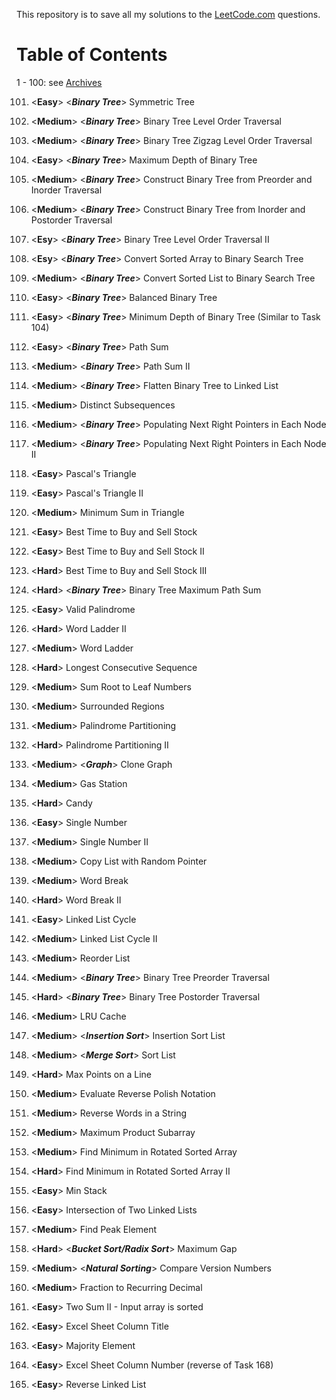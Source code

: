 This repository is to save all my solutions to the [LeetCode.com][LeetCode]
questions.


Table of Contents
=================

1 - 100: see [Archives][archive]

101. \<**Easy**>    \<***Binary Tree***> Symmetric Tree
102. \<**Medium**>  \<***Binary Tree***> Binary Tree Level Order Traversal
103. \<**Medium**>  \<***Binary Tree***> Binary Tree Zigzag Level Order Traversal
104. \<**Easy**>    \<***Binary Tree***> Maximum Depth of Binary Tree
105. \<**Medium**>  \<***Binary Tree***> Construct Binary Tree from Preorder and Inorder Traversal
106. \<**Medium**>  \<***Binary Tree***> Construct Binary Tree from Inorder and Postorder Traversal
107. \<**Esy**>     \<***Binary Tree***> Binary Tree Level Order Traversal II
108. \<**Esy**>     \<***Binary Tree***> Convert Sorted Array to Binary Search Tree
109. \<**Medium**>  \<***Binary Tree***> Convert Sorted List to Binary Search Tree
110. \<**Easy**>    \<***Binary Tree***> Balanced Binary Tree
111. \<**Easy**>    \<***Binary Tree***> Minimum Depth of Binary Tree (Similar to Task 104)
112. \<**Easy**>    \<***Binary Tree***> Path Sum
113. \<**Medium**>  \<***Binary Tree***> Path Sum II
114. \<**Medium**>  \<***Binary Tree***> Flatten Binary Tree to Linked List
115. \<**Medium**>  Distinct Subsequences
116. \<**Medium**>  \<***Binary Tree***> Populating Next Right Pointers in Each Node
117. \<**Medium**>  \<***Binary Tree***> Populating Next Right Pointers in Each Node II
118. \<**Easy**>    Pascal's Triangle
119. \<**Easy**>    Pascal's Triangle II
120. \<**Medium**>  Minimum Sum in Triangle
121. \<**Easy**>    Best Time to Buy and Sell Stock
122. \<**Easy**>    Best Time to Buy and Sell Stock II
123. \<**Hard**>    Best Time to Buy and Sell Stock III
124. \<**Hard**>    \<***Binary Tree***> Binary Tree Maximum Path Sum
125. \<**Easy**>    Valid Palindrome
126. \<**Hard**>    Word Ladder II
127. \<**Medium**>  Word Ladder
128. \<**Hard**>    Longest Consecutive Sequence
129. \<**Medium**>  Sum Root to Leaf Numbers
130. \<**Medium**>  Surrounded Regions
131. \<**Medium**>  Palindrome Partitioning
132. \<**Hard**>    Palindrome Partitioning II
133. \<**Medium**>  \<***Graph***> Clone Graph
134. \<**Medium**>  Gas Station
135. \<**Hard**>    Candy
136. \<**Easy**>    Single Number
137. \<**Medium**>  Single Number II
138. \<**Medium**>  Copy List with Random Pointer
139. \<**Medium**>  Word Break
140. \<**Hard**>    Word Break II
141. \<**Easy**>    Linked List Cycle
142. \<**Medium**>  Linked List Cycle II
143. \<**Medium**>  Reorder List
144. \<**Medium**>  \<***Binary Tree***> Binary Tree Preorder Traversal
145. \<**Hard**>    \<***Binary Tree***> Binary Tree Postorder Traversal
146. \<**Medium**>  LRU Cache
147. \<**Medium**>  \<***Insertion Sort***> Insertion Sort List
148. \<**Medium**>  \<***Merge Sort***> Sort List
149. \<**Hard**>    Max Points on a Line
150. \<**Medium**>  Evaluate Reverse Polish Notation
151. \<**Medium**>  Reverse Words in a String
152. \<**Medium**>  Maximum Product Subarray
153. \<**Medium**>  Find Minimum in Rotated Sorted Array
154. \<**Hard**>    Find Minimum in Rotated Sorted Array II
155. \<**Easy**>    Min Stack
160. \<**Easy**>    Intersection of Two Linked Lists
162. \<**Medium**>  Find Peak Element
164. \<**Hard**>    \<***Bucket Sort/Radix Sort***> Maximum Gap
165. \<**Medium**>  \<***Natural Sorting***> Compare Version Numbers
166. \<**Medium**>  Fraction to Recurring Decimal
167. \<**Easy**>    Two Sum II - Input array is sorted
168. \<**Easy**>    Excel Sheet Column Title
169. \<**Easy**>    Majority Element
171. \<**Easy**>    Excel Sheet Column Number (reverse of Task 168)

206. \<**Easy**>    Reverse Linked List


[LeetCode]: https://leetcode.com/problemset/all/
[archive]: /archives
